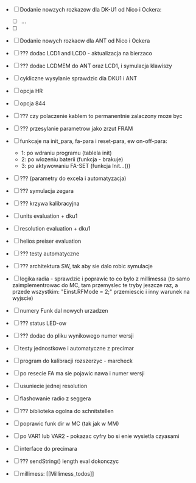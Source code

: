- [ ] Dodanie nowzych rozkazow dla DK-U1 od Nico i Ockera:
	- [ ] ...
- [ ] 
- [ ] Dodanie nowych rozkaow dla ANT od Nico i Ockera
- [ ] ??? dodac LCD1 and LCD0 - aktualizacja na bierzaco
- [ ] ??? dodac LCDMEM do ANT oraz LCD1, i symulacja klawiszy
- [ ] cykliczne wysylanie sprawdzic dla DKU1 i ANT
- [ ] opcja HR
- [ ] opcja 844
- [ ] ??? czy polaczenie kablem to permanentnie zalaczony moze byc
- [ ] ??? przesylanie parametrow jako zrzut FRAM
- [ ] funkcaje na init_para, fa-para i reset-para, ew on-off-para:
	- 1: po wdraniu programu (tablela init)
	- 2: po wlozeniu  baterii (funkcja - brakuje)
	- 3: po aktywowaniu FA-SET (funkcja Init...())
- [ ] ??? (parametry do excela i automatyzacja)
- [ ] ??? symulacja zegara
- [ ] ??? krzywa kalibracyjna
- [ ] units evaluation + dku1
- [ ] resolution evaluation + dku1
- [ ] helios preiser evaluation
- [ ] ??? testy automatyczne
- [ ] ??? architektura SW, tak aby sie dalo robic symulacje
- [ ] logika radia - sprawdzic i poprawic to co bylo z millimessa (to samo zaimplementrowac do MC, tam przemyslec te tryby jeszcze raz, a przede wszystkim: "Einst.RFMode = 2;" przemiescic i inny warunek na wyjscie)
- [ ] numery Funk dal nowych urzadzen
- [ ] ??? status LED-ow
- [ ] ??? dodac do pliku wynikowego numer wersji
- [ ] testy jednostkowe i automatyczne z precimar
- [ ] program do kalibracji rozszerzyc - marcheck
- [ ] po resecie FA ma sie pojawic nawa i numer wersji
- [ ] usuniecie jednej resolution
- [ ] flashowanie radio z seggera
- [ ] ??? biblioteka ogolna do schnitstellen
- [ ] poprawic funk dir w MC (tak jak w MM)
- [ ] po VAR1 lub VAR2 - pokazac cyfry bo si enie wysietla czyasami
- [ ] interface do precimara
- [ ] ??? sendString() length eval dokonczyc



- [ ] millimess: [[Millimess_todos]]
